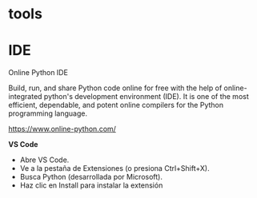 # tools


# IDE


Online Python IDE

Build, run, and share Python code online for free with the help of online-integrated python's development environment (IDE). It is one of the most efficient, dependable, and potent online compilers for the Python programming language.


https://www.online-python.com/


**VS Code**
- Abre VS Code.
- Ve a la pestaña de Extensiones (o presiona Ctrl+Shift+X).
- Busca Python (desarrollada por Microsoft).
- Haz clic en Install para instalar la extensión

